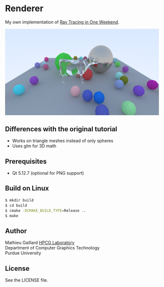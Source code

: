 # Renderer
My own implementation of [Ray Tracing in One Weekend](https://raytracing.github.io/books/RayTracingInOneWeekend.html).

![Screenshot](screenshots/scene_spheres_cow.png "Screenshot of the Ray Tracer")

## Differences with the original tutorial
* Works on triangle meshes instead of only spheres
* Uses glm for 3D math

## Prerequisites
- Qt 5.12.7 (optional for PNG support)

## Build on Linux
```bash
$ mkdir build
$ cd build
$ cmake -DCMAKE_BUILD_TYPE=Release ..
$ make
```

## Author
Mathieu Gaillard
[HPCG Laboratory](http://hpcg.purdue.edu/)  
Department of Computer Graphics Technology  
Purdue University

## License
See the LICENSE file.